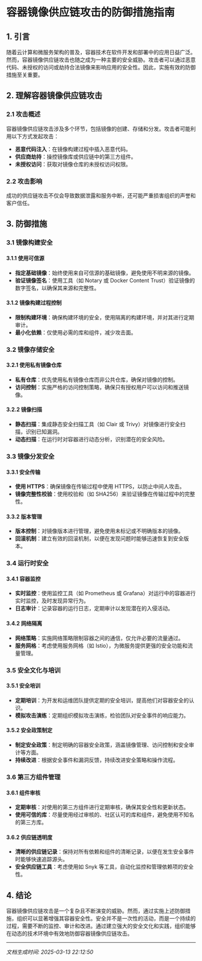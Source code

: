 # 容器镜像供应链攻击的防御措施指南

## 1. 引言

随着云计算和微服务架构的普及，容器技术在软件开发和部署中的应用日益广泛。然而，容器镜像供应链攻击也随之成为一种主要的安全威胁。攻击者可以通过恶意代码、未授权的访问或劫持合法镜像来影响应用的安全性。因此，实施有效的防御措施至关重要。

## 2. 理解容器镜像供应链攻击

### 2.1 攻击概述

容器镜像供应链攻击涉及多个环节，包括镜像的创建、存储和分发。攻击者可能利用以下方式发起攻击：
- **恶意代码注入**：在镜像构建过程中插入恶意代码。
- **供应商劫持**：操控镜像库或供应链中的第三方组件。
- **未授权访问**：获取对镜像仓库的未授权访问权限。

### 2.2 攻击影响

成功的供应链攻击不仅会导致数据泄露和服务中断，还可能严重损害组织的声誉和客户信任。

## 3. 防御措施

### 3.1 镜像构建安全

#### 3.1.1 使用可信源

- **指定基础镜像**：始终使用来自可信源的基础镜像，避免使用不明来源的镜像。
- **验证镜像签名**：使用工具（如 Notary 或 Docker Content Trust）验证镜像的数字签名，以确保其来源和完整性。

#### 3.1.2 镜像构建过程控制

- **限制构建环境**：确保构建环境的安全，使用隔离的构建环境，并对其进行定期审计。
- **最小化依赖**：仅使用必需的库和组件，减少攻击面。

### 3.2 镜像存储安全

#### 3.2.1 使用私有镜像仓库

- **私有仓库**：优先使用私有镜像仓库而非公共仓库，确保对镜像的控制。
- **访问控制**：实施严格的访问控制策略，确保只有授权用户可以访问和推送镜像。

#### 3.2.2 镜像扫描

- **静态扫描**：集成静态安全扫描工具（如 Clair 或 Trivy）对镜像进行安全扫描，识别已知漏洞。
- **动态扫描**：在运行时对容器进行动态分析，识别潜在的安全风险。

### 3.3 镜像分发安全

#### 3.3.1 安全传输

- **使用 HTTPS**：确保镜像在传输过程中使用 HTTPS，以防止中间人攻击。
- **镜像完整性校验**：使用校验和（如 SHA256）来验证镜像在传输过程中的完整性。

#### 3.3.2 版本管理

- **版本控制**：对镜像版本进行管理，避免使用未标记或不明确版本的镜像。
- **回滚机制**：建立有效的回滚机制，以便在发现问题时能够迅速恢复到安全版本。

### 3.4 运行时安全

#### 3.4.1 容器监控

- **实时监控**：使用监控工具（如 Prometheus 或 Grafana）对运行中的容器进行实时监控，及时发现异常行为。
- **日志审计**：记录容器的运行日志，定期审计以发现潜在的入侵活动。

#### 3.4.2 网络隔离

- **网络策略**：实施网络策略限制容器之间的通信，仅允许必要的流量通过。
- **服务网格**：考虑使用服务网格（如 Istio），为微服务提供更强的安全功能和流量管理。

### 3.5 安全文化与培训

#### 3.5.1 安全培训

- **定期培训**：为开发和运维团队提供定期的安全培训，提高他们对容器安全的认识。
- **模拟攻击演练**：定期组织模拟攻击演练，检验团队对安全事件的响应能力。

#### 3.5.2 安全政策制定

- **制定安全政策**：制定明确的容器安全政策，涵盖镜像管理、访问控制和安全审计等方面。
- **持续改进**：根据安全事件和漏洞反馈，持续改进安全策略和操作流程。

### 3.6 第三方组件管理

#### 3.6.1 组件审核

- **定期审核**：对使用的第三方组件进行定期审核，确保其安全性和更新状态。
- **使用可信的库**：尽量使用经过审核的、社区认可的库和组件，避免使用不知名的第三方库。

#### 3.6.2 供应链透明度

- **清晰的供应链记录**：保持对所有依赖和组件的清晰记录，以便在发生安全事件时能够快速追踪源头。
- **安全供应链工具**：考虑使用如 Snyk 等工具，自动化监控和管理依赖项的安全性。

## 4. 结论

容器镜像供应链攻击是一个复杂且不断演变的威胁。然而，通过实施上述防御措施，组织可以显著增强其容器安全性。安全并不是一次性的活动，而是一个持续的过程，需要不断的监控、审计和改进。通过建立强大的安全文化和实践，组织能够在动态的技术环境中有效地防御容器镜像供应链攻击。

---

*文档生成时间: 2025-03-13 22:12:50*
